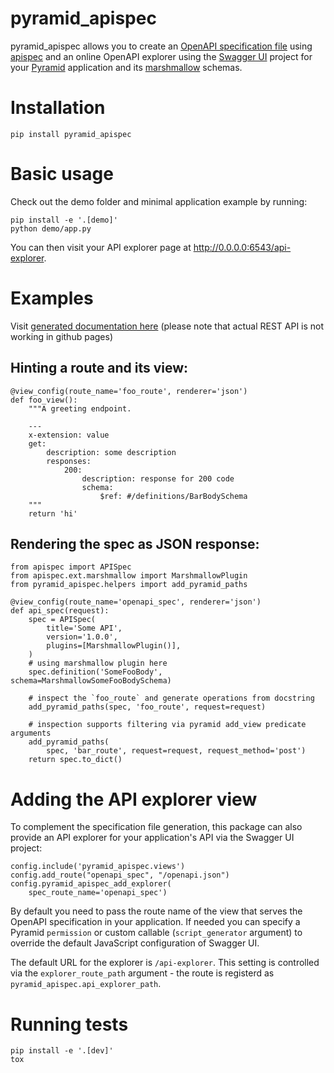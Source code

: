 # pyramid_apispec

pyramid_apispec allows you to create an [OpenAPI specification file](https://swagger.io/specification/)
using [apispec](http://apispec.readthedocs.io/en/latest/) and an online OpenAPI explorer using the
[Swagger UI](https://swagger.io/tools/swagger-ui/) project for your [Pyramid](https://trypyramid.com)
application and its [marshmallow](https://marshmallow.readthedocs.io/en/latest/) schemas.

# Installation

    pip install pyramid_apispec

# Basic usage

Check out the demo folder and minimal application example by running:

    pip install -e '.[demo]'
    python demo/app.py
    
You can then visit your API explorer page at http://0.0.0.0:6543/api-explorer.

# Examples

Visit [generated documentation here](https://ergo.github.io/pyramid_apispec/gh-pages) 
(please note that actual REST API is not working in github pages)

## Hinting a route and its view:

    @view_config(route_name='foo_route', renderer='json')
    def foo_view():
        """A greeting endpoint.

        ---
        x-extension: value
        get:
            description: some description
            responses:
                200:
                    description: response for 200 code
                    schema:
                        $ref: #/definitions/BarBodySchema
        """
        return 'hi'

## Rendering the spec as JSON response:

    from apispec import APISpec
    from apispec.ext.marshmallow import MarshmallowPlugin
    from pyramid_apispec.helpers import add_pyramid_paths

    @view_config(route_name='openapi_spec', renderer='json')
    def api_spec(request):
        spec = APISpec(
            title='Some API',
            version='1.0.0',
            plugins=[MarshmallowPlugin()],
        )
        # using marshmallow plugin here
        spec.definition('SomeFooBody', schema=MarshmallowSomeFooBodySchema)

        # inspect the `foo_route` and generate operations from docstring
        add_pyramid_paths(spec, 'foo_route', request=request)

        # inspection supports filtering via pyramid add_view predicate arguments
        add_pyramid_paths(
            spec, 'bar_route', request=request, request_method='post')
        return spec.to_dict()

# Adding the API explorer view

To complement the specification file generation, this package can also provide an API explorer
for your application's API via the Swagger UI project:

    config.include('pyramid_apispec.views')
    config.add_route("openapi_spec", "/openapi.json")
    config.pyramid_apispec_add_explorer(
        spec_route_name='openapi_spec')

By default you need to pass the route name of the view that serves the OpenAPI 
specification in your application. If needed you can specify a Pyramid `permission` or 
custom callable (`script_generator` argument) to override the default JavaScript
configuration of Swagger UI.

The default URL for the explorer is `/api-explorer`. This setting is controlled
via the `explorer_route_path` argument - the route is registerd as `pyramid_apispec.api_explorer_path`.

# Running tests

    pip install -e '.[dev]'
    tox
